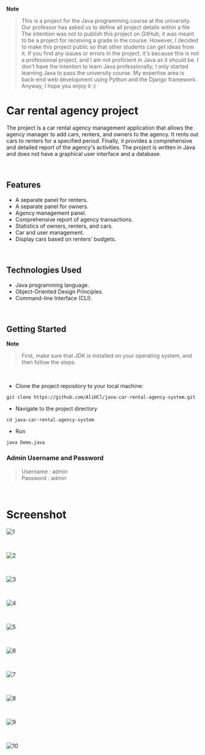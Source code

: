 **Note**

>This is a project for the Java programming course at the university. Our professor has asked us to define all project details within a file The intention was not to publish this project on GitHub; it was meant to be a project for receiving a grade in the course. However, I decided to make this project public so that other students can get ideas from it. If you find any issues or errors in the project, it's because this is not a professional project, and I am not proficient in Java as it should be. I don't have the intention to learn Java professionally; I only started learning Java to pass the university course. My expertise area is back-end web development using Python and the Django framework. Anyway, I hope you enjoy it :)

# Car rental agency project
The project is a car rental agency management application that allows the agency manager to add cars, renters, and owners to the agency. It rents out cars to renters for a specified period. Finally, it provides a comprehensive and detailed report of the agency's activities. The project is written in Java and does not have a graphical user interface and a database.

<br>

## Features

- A separate panel for renters.
- A separate panel for owners.
- Agency management panel.
- Comprehensive report of agency transactions.
- Statistics of owners, renters, and cars.
- Car and user management.
- Display cars based on renters' budgets.
<br>

## Technologies Used

- Java programming language.
- Object-Oriented Design Principles.
- Command-line Interface (CLI).
<br>

## Getting Started

**Note**
>First, make sure that JDK is installed on your operating system, and then follow the steps.
<br>

- Clone the project repository to your local machine:

```shell
git clone https://github.com/AliHCl/java-car-rental-agency-system.git
```
- Navigate to the project directory
```shell
cd java-car-rental-agency-system
```
- Run
```shell
java Demo.java
```


### Admin Username and Password 

>Username : admin <br>
Password : admin
<br>

# Screenshot
![1](https://github.com/AliHCl/java-car-rental-agency-system/assets/30931495/4de2a6f6-cdad-4604-90cd-c3e007391607)

<br>

![2](https://github.com/AliHCl/java-car-rental-agency-system/assets/30931495/b906e496-2a9d-4384-90dd-826d962d4ddc)

<br>

![3](https://github.com/AliHCl/java-car-rental-agency-system/assets/30931495/121f2888-bc27-4de7-80e0-d46f11ef21a2)

<br>

![4](https://github.com/AliHCl/java-car-rental-agency-system/assets/30931495/e317a8df-b264-4f31-9d84-2147a397312c)

<br>

![5](https://github.com/AliHCl/java-car-rental-agency-system/assets/30931495/bcf5a96a-ad37-4273-b763-e1fdf4457988)

<br>

![6](https://github.com/AliHCl/java-car-rental-agency-system/assets/30931495/49224cb4-5baa-450e-866c-878afeb37120)

<br>

![7](https://github.com/AliHCl/java-car-rental-agency-system/assets/30931495/ab9d65ec-975c-479e-9f98-819218ecd7fe)

<br>

![8](https://github.com/AliHCl/java-car-rental-agency-system/assets/30931495/5849c2ae-2c6b-4b9f-9911-d73c67af2002)

<br>

![9](https://github.com/AliHCl/java-car-rental-agency-system/assets/30931495/3be4d006-1766-4350-8cc9-5688a4350eb9)

<br>

![10](https://github.com/AliHCl/java-car-rental-agency-system/assets/30931495/cfc951cc-4b66-461a-919a-d3bd8caf30fa)
